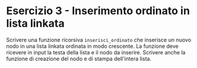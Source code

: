 # Esercizio 3 - Inserimento ordinato in lista linkata

Scrivere una funzione ricorsiva `inserisci_ordinato` che inserisce un nuovo nodo in una lista linkata ordinata in modo crescente. La funzione deve ricevere in input la testa della lista e il nodo da inserire. Scrivere anche la funzione di creazione del nodo e di stampa dell'intera lista.
